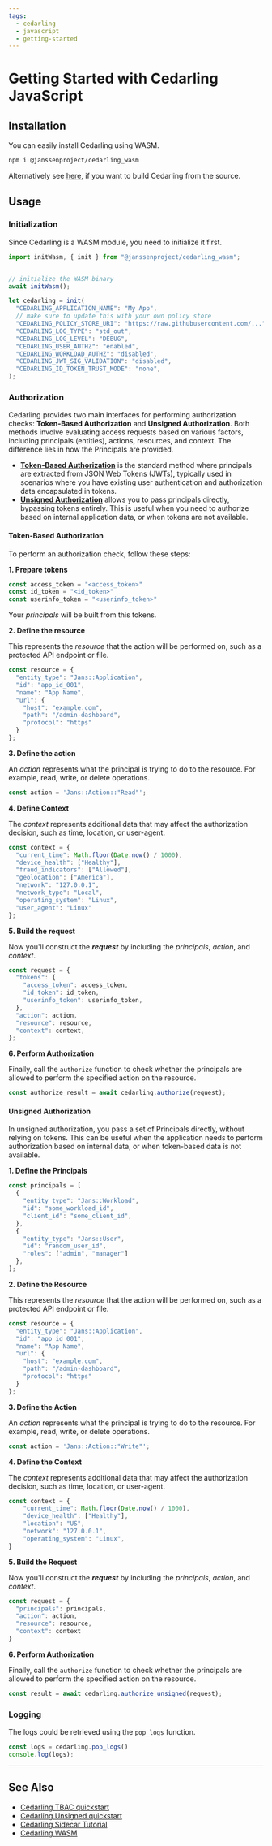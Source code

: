 ```yaml
---
tags:
  - cedarling
  - javascript
  - getting-started
---
```


# Getting Started with Cedarling JavaScript

## Installation

You can easily install Cedarling using WASM.

```sh
npm i @janssenproject/cedarling_wasm
```

Alternatively see [here](../cedarling-wasm.md), if you want to build Cedarling from the source.

## Usage

### Initialization

Since Cedarling is a WASM module, you need to initialize it first.

```js
import initWasm, { init } from "@janssenproject/cedarling_wasm";


// initialize the WASM binary
await initWasm();

let cedarling = init(
  "CEDARLING_APPLICATION_NAME": "My App",
  // make sure to update this with your own policy store
  "CEDARLING_POLICY_STORE_URI": "https://raw.githubusercontent.com/...",
  "CEDARLING_LOG_TYPE": "std_out",
  "CEDARLING_LOG_LEVEL": "DEBUG",
  "CEDARLING_USER_AUTHZ": "enabled",
  "CEDARLING_WORKLOAD_AUTHZ": "disabled",
  "CEDARLING_JWT_SIG_VALIDATION": "disabled",
  "CEDARLING_ID_TOKEN_TRUST_MODE": "none",
);
```

### Authorization

Cedarling provides two main interfaces for performing authorization checks: **Token-Based Authorization** and **Unsigned Authorization**. Both methods involve evaluating access requests based on various factors, including principals (entities), actions, resources, and context. The difference lies in how the Principals are provided.

- [**Token-Based Authorization**](#token-based-authorization) is the standard method where principals are extracted from JSON Web Tokens (JWTs), typically used in scenarios where you have existing user authentication and authorization data encapsulated in tokens.
- [**Unsigned Authorization**](#unsigned-authorization) allows you to pass principals directly, bypassing tokens entirely. This is useful when you need to authorize based on internal application data, or when tokens are not available.

#### Token-Based Authorization

To perform an authorization check, follow these steps:

**1. Prepare tokens**

```js
const access_token = "<access_token>"
const id_token = "<id_token>"
const userinfo_token = "<userinfo_token>"
```

Your *principals* will be built from this tokens.

**2. Define the resource**

This represents the *resource* that the action will be performed on, such as a protected API endpoint or file.

```js
const resource = {
  "entity_type": "Jans::Application",
  "id": "app_id_001",
  "name": "App Name",
  "url": {
    "host": "example.com",
    "path": "/admin-dashboard",
    "protocol": "https"
  }
};
```

**3. Define the action**

An *action* represents what the principal is trying to do to the resource. For example, read, write, or delete operations.

```js
const action = 'Jans::Action::"Read"';
```

**4. Define Context**

The *context* represents additional data that may affect the authorization decision, such as time, location, or user-agent.

```js
const context = {
  "current_time": Math.floor(Date.now() / 1000),
  "device_health": ["Healthy"],
  "fraud_indicators": ["Allowed"],
  "geolocation": ["America"],
  "network": "127.0.0.1",
  "network_type": "Local",
  "operating_system": "Linux",
  "user_agent": "Linux"
};
```

**5. Build the request**

Now you'll construct the ***request*** by including the *principals*, *action*, and *context*.

```js
const request = {
  "tokens": {
    "access_token": access_token,
    "id_token": id_token,
    "userinfo_token": userinfo_token,
  },
  "action": action,
  "resource": resource,
  "context": context,
};
```

**6. Perform Authorization**

Finally, call the `authorize` function to check whether the principals are allowed to perform the specified action on the resource.

```js
const authorize_result = await cedarling.authorize(request);
```

#### Unsigned Authorization

In unsigned authorization, you pass a set of Principals directly, without relying on tokens. This can be useful when the application needs to perform authorization based on internal data, or when token-based data is not available.

**1. Define the Principals**

```js
const principals = [
  {
    "entity_type": "Jans::Workload",
    "id": "some_workload_id",
    "client_id": "some_client_id",
  },
  {
    "entity_type": "Jans::User",
    "id": "random_user_id",
    "roles": ["admin", "manager"]
  },
];
```

**2. Define the Resource**

This represents the *resource* that the action will be performed on, such as a protected API endpoint or file.

```js
const resource = { 
  "entity_type": "Jans::Application",
  "id": "app_id_001",
  "name": "App Name",
  "url": {
    "host": "example.com",
    "path": "/admin-dashboard",
    "protocol": "https"
  }
};
```

**3. Define the Action**

An *action* represents what the principal is trying to do to the resource. For example, read, write, or delete operations.

```js
const action = 'Jans::Action::"Write"';
```

**4. Define the Context**

The *context* represents additional data that may affect the authorization decision, such as time, location, or user-agent.

```js
const context = {
    "current_time": Math.floor(Date.now() / 1000),
    "device_health": ["Healthy"],
    "location": "US",
    "network": "127.0.0.1",
    "operating_system": "Linux",
}
```

**5. Build the Request**

Now you'll construct the ***request*** by including the *principals*, *action*, and *context*.

```js
const request = {
  "principals": principals,
  "action": action,
  "resource": resource,
  "context": context
}
```

**6. Perform Authorization**

Finally, call the `authorize` function to check whether the principals are allowed to perform the specified action on the resource.

```js
const result = await cedarling.authorize_unsigned(request);
```

### Logging

The logs could be retrieved using the `pop_logs` function.

```js
const logs = cedarling.pop_logs()
console.log(logs);
```

---

## See Also

- [Cedarling TBAC quickstart](../cedarling-quick-start-tbac.md)
- [Cedarling Unsigned quickstart](../cedarling-quick-start-unsigned.md)
- [Cedarling Sidecar Tutorial](../cedarling-sidecar-tutorial.md)
- [Cedarling WASM](../cedarling-wasm.md)

